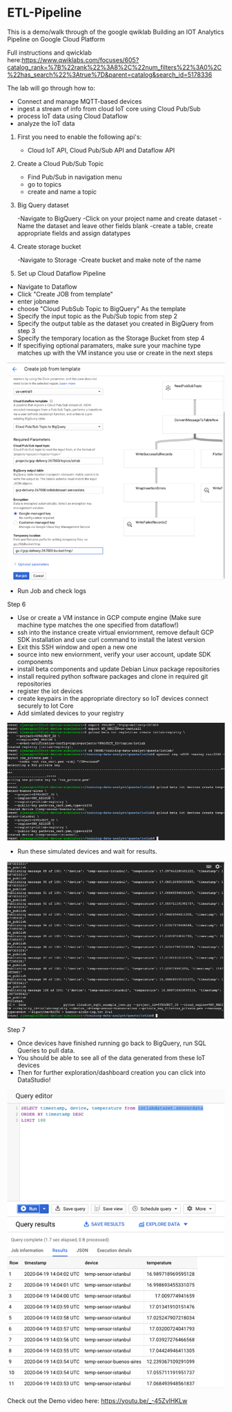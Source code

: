 # ETL-Pipeline

This is a demo/walk through of the google qwiklab Building an IOT Analytics Pipeline on Google Cloud Platform

Full instructions and qwicklab here:https://www.qwiklabs.com/focuses/605?catalog_rank=%7B%22rank%22%3A8%2C%22num_filters%22%3A0%2C%22has_search%22%3Atrue%7D&parent=catalog&search_id=5178336

The lab will go through how to:
  - Connect and manage MQTT-based devices
  - ingest a stream of info from cloud IoT core using Cloud Pub/Sub
  - process IoT data using Cloud Dataflow
  - analyze the IoT data
  
  
 1) First you need to enable the following api's:
    
    - Cloud IoT API, Cloud Pub/Sub API and Dataflow API
 
 2) Create a Cloud Pub/Sub Topic
 
    - Find Pub/Sub in navigation menu
    - go to topics
    - create and name a topic
    
 3) Big Query dataset
  
    -Navigate to BigQuery
    -Click on your project name and create dataset
    -Name the dataset and leave other fields blank
    -create a table, create appropriate fields and assign datatypes
    
 4) Create storage bucket
    
    -Navigate to Storage
    -Create bucket and make note of the name
    
  5) Set up Cloud Dataflow Pipeline
  
   - Navigate to Dataflow
   - Click "Create JOB from template"
   - enter jobname
   - choose "Cloud PubSub Topic to BigQuery" As the template
   - Specify the input topic as the Pub/Sub topic from step 2
   - Specify the output table as the dataset you created in BigQuery from step 3
   - Specify the temporary location as the Storage Bucket from step 4
   - If specifiying optional paramaters, make sure your machine type matches up with the VM instance you use or create in the next steps
   
   ![](https://github.com/zjserapin/ETL-Pipeline/blob/master/images/Screen%20Shot%202020-04-19%20at%209.39.19%20AM.png)
   
   - Run Job and check logs
   
   Step 6
   
   - Use or create a VM instance in GCP compute engine (Make sure machine type matches the one specified from dataflow!)
   - ssh into the instance create virtual enviornment, remove default GCP SDK installation and use curl command to install the latest version
   - Exit this SSH window and open a new one
   - source into new enviornment, verify your user account, update SDK components
   - install beta components and update Debian Linux package repositories
   - install required python software packages and clone in required git repositories
   - register the iot devices
   - create keypairs in the appropriate directory so IoT devices connect securely to Iot Core
   - Add simlated devices to your registry
   
   ![](https://github.com/zjserapin/ETL-Pipeline/blob/master/images/Screen%20Shot%202020-04-19%20at%2010.01.58%20AM.png)
   
   - Run these simulated devices and wait for results.
   
   ![](https://github.com/zjserapin/ETL-Pipeline/blob/master/images/Screen%20Shot%202020-04-19%20at%2010.05.19%20AM.png)
  
  Step 7
  
   - Once devices have finished running go back to BigQuery, run SQL Queries to pull data.
   - You should be able to see all of the data generated from these IoT devices
   - Then for further exploration/dashboard creation you can click into DataStudio!
   
   ![](https://github.com/zjserapin/ETL-Pipeline/blob/master/images/Screen%20Shot%202020-04-19%20at%2010.05.34%20AM.png)
   
 Check out the Demo video here: https://youtu.be/_-45ZvlHKLw
   
